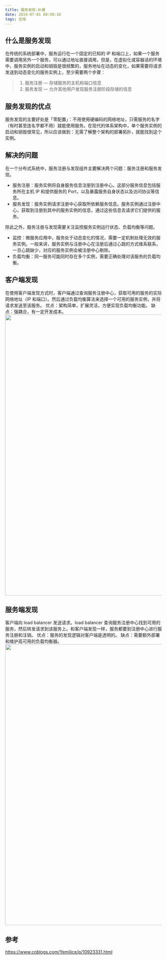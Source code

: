 ```yaml
---
title: 服务发现-补漏
date: 2019-07-01 08:50:16
tags: 全栈
---
```


## 什么是服务发现

在传统的系统部署中，服务运行在一个固定的已知的 IP 和端口上，如果一个服务需要调用另外一个服务，可以通过地址直接调用，但是，在虚拟化或容器话的环境中，服务实例的启动和销毁是很频繁的，服务地址在动态的变化，如果需要将请求发送到动态变化的服务实例上，至少需要两个步骤：

> 1. 服务注册 — 存储服务的主机和端口信息
> 2. 服务发现 — 允许其他用户发现服务注册阶段存储的信息

## 服务发现的优点

服务发现的主要好处是「零配置」：不用使用硬编码的网络地址，只需服务的名字（有时甚至连名字都不用）就能使用服务。在现代的体系架构中，单个服务实例的启动和销毁很常见，所以应该做到：无需了解整个架构的部署拓扑，就能找到这个实例。

## 解决的问题

在一个分布式系统中，服务注册与发现组件主要解决两个问题：服务注册和服务发现。

- 服务注册：服务实例将自身服务信息注册到注册中心。这部分服务信息包括服务所在主机 IP 和提供服务的 Port，以及暴露服务自身状态以及访问协议等信息。
- 服务发现：服务实例请求注册中心获取所依赖服务信息。服务实例通过注册中心，获取到注册到其中的服务实例的信息，通过这些信息去请求它们提供的服务。

除此之外，服务注册与发现需要关注监控服务实例运行状态、负载均衡等问题。

- 监控：微服务应用中，服务处于动态变化的情况，需要一定机制处理无效的服务实例。一般来讲，服务实例与注册中心在注册后通过心跳的方式维系联系，一旦心跳缺少，对应的服务实例会被注册中心剔除。
- 负载均衡：同一服务可能同时存在多个实例，需要正确处理对该服务的负载均衡。

## 客户端发现

在使用客户端发现方式时，客户端通过查询服务注册中心，获取可用的服务的实际网络地址（IP 和端口）。然后通过负载均衡算法来选择一个可用的服务实例，并将请求发送至该服务。
优点：架构简单，扩展灵活，方便实现负载均衡功能。
缺点：强耦合，有一定开发成本。
<img width="900" src="/image/client_discover.jpg">

## 服务端发现

客户端向 load balancer 发送请求。load balancer 查询服务注册中心找到可用的服务，然后转发请求到该服务上。和客户端发现一样，服务都要到注册中心进行服务注册和注销。
优点：服务的发现逻辑对客户端是透明的。
缺点：需要额外部署和维护高可用的负载均衡器。
<img width="900" src="/image/server_discover.jpg">

## 参考

https://www.cnblogs.com/Yemilice/p/10923331.html
